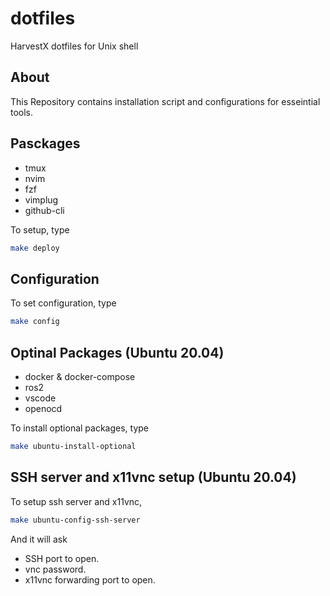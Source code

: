 # dotfiles
HarvestX dotfiles for Unix shell

## About
This Repository contains installation script and configurations for esseintial tools.


## Pasckages
- tmux
- nvim
- fzf
- vimplug
- github-cli

To setup, type
```bash
make deploy
```

## Configuration
To set configuration, type
```bash
make config
```


## Optinal Packages (Ubuntu 20.04)
- docker & docker-compose
- ros2
- vscode
- openocd

To install optional packages, type
```bash
make ubuntu-install-optional
```
## SSH server and x11vnc setup (Ubuntu 20.04)
To setup ssh server and x11vnc,
```bash
make ubuntu-config-ssh-server
```
And it will ask
- SSH port to open.
- vnc password.
- x11vnc forwarding port to open.

